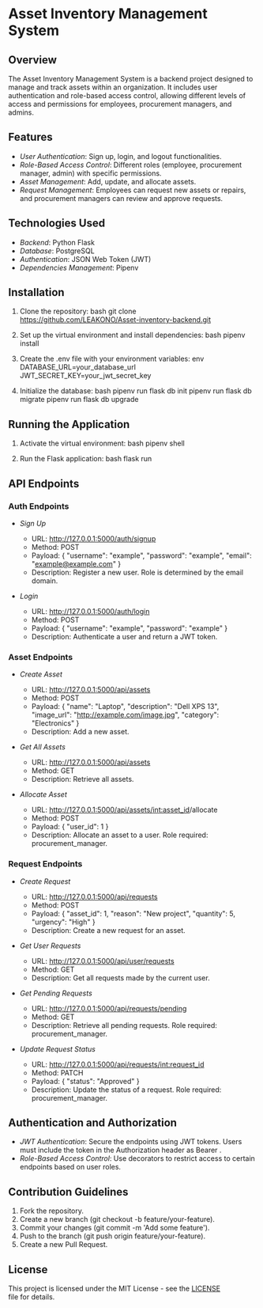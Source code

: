 # Asset Inventory Management System

## Overview
The Asset Inventory Management System is a backend project designed to manage and track assets within an organization. It includes user authentication and role-based access control, allowing different levels of access and permissions for employees, procurement managers, and admins.

## Features
- *User Authentication*: Sign up, login, and logout functionalities.
- *Role-Based Access Control*: Different roles (employee, procurement manager, admin) with specific permissions.
- *Asset Management*: Add, update, and allocate assets.
- *Request Management*: Employees can request new assets or repairs, and procurement managers can review and approve requests.

## Technologies Used
- *Backend*: Python Flask
- *Database*: PostgreSQL
- *Authentication*: JSON Web Token (JWT)
- *Dependencies Management*: Pipenv

## Installation
1. Clone the repository:
    bash
    git clone https://github.com/LEAKONO/Asset-inventory-backend.git
    <!-- cd asset-inventory-management -->
    

2. Set up the virtual environment and install dependencies:
    bash
    pipenv install
    

3. Create the .env file with your environment variables:
    env
    DATABASE_URL=your_database_url
    JWT_SECRET_KEY=your_jwt_secret_key
    

4. Initialize the database:
    bash
    pipenv run flask db init
    pipenv run flask db migrate
    pipenv run flask db upgrade
    

## Running the Application
1. Activate the virtual environment:
    bash
    pipenv shell
    

2. Run the Flask application:
    bash
    flask run
    

## API Endpoints
### Auth Endpoints
- *Sign Up*
    - URL: http://127.0.0.1:5000/auth/signup
    - Method: POST
    - Payload: { "username": "example", "password": "example", "email": "example@example.com" }
    - Description: Register a new user. Role is determined by the email domain.

- *Login*
    - URL: http://127.0.0.1:5000/auth/login
    - Method: POST
    - Payload: { "username": "example", "password": "example" }
    - Description: Authenticate a user and return a JWT token.

### Asset Endpoints
- *Create Asset*
    - URL: http://127.0.0.1:5000/api/assets
    - Method: POST
    - Payload: { "name": "Laptop", "description": "Dell XPS 13", "image_url": "http://example.com/image.jpg", "category": "Electronics" }
    - Description: Add a new asset.

- *Get All Assets*
    - URL: http://127.0.0.1:5000/api/assets
    - Method: GET
    - Description: Retrieve all assets.

- *Allocate Asset*
    - URL: http://127.0.0.1:5000/api/assets/<int:asset_id>/allocate
    - Method: POST
    - Payload: { "user_id": 1 }
    - Description: Allocate an asset to a user. Role required: procurement_manager.

### Request Endpoints
- *Create Request*
    - URL: http://127.0.0.1:5000/api/requests
    - Method: POST
    - Payload: { "asset_id": 1, "reason": "New project", "quantity": 5, "urgency": "High" }
    - Description: Create a new request for an asset.

- *Get User Requests*
    - URL: http://127.0.0.1:5000/api/user/requests
    - Method: GET
    - Description: Get all requests made by the current user.

- *Get Pending Requests*
    - URL: http://127.0.0.1:5000/api/requests/pending
    - Method: GET
    - Description: Retrieve all pending requests. Role required: procurement_manager.

- *Update Request Status*
    - URL: http://127.0.0.1:5000/api/requests/<int:request_id>
    - Method: PATCH
    - Payload: { "status": "Approved" }
    - Description: Update the status of a request. Role required: procurement_manager.

## Authentication and Authorization
- *JWT Authentication*: Secure the endpoints using JWT tokens. Users must include the token in the Authorization header as Bearer <token>.
- *Role-Based Access Control*: Use decorators to restrict access to certain endpoints based on user roles.

## Contribution Guidelines
1. Fork the repository.
2. Create a new branch (git checkout -b feature/your-feature).
3. Commit your changes (git commit -m 'Add some feature').
4. Push to the branch (git push origin feature/your-feature).
5. Create a new Pull Request.

## License
This project is licensed under the MIT License - see the [LICENSE](LICENSE) file for details.